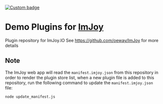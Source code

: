 <a href="https://imjoy.io/#/app?repo=https://github.com/oeway/ImJoy-Demo-Plugins" target="_blank"><img alt="Custom badge" src="https://img.shields.io/endpoint.svg?url=https%3A%2F%2Fraw.githubusercontent.com%2Foeway%2FImJoy-Demo-Plugins%2Fmaster%2Fbadge.imjoy.json"></a>

# Demo Plugins for [ImJoy](https://imjoy.io)
Plugin repository for ImJoy.IO
See https://github.com/oeway/ImJoy for more details


## Note
The ImJoy web app will read the `manifest.imjoy.json` from this repository in order to render the plugin store list, when a new plugin file is added to this repository, run the following command to update the `manifest.imjoy.json` file:

```
node update_manifest.js
```
